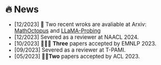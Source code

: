 # 🔥 News

<div class='paper-box-text' style="font-size: larger;" markdown="1">

* [12/2023] 🥳 Two recent wroks are avaliable at Arxiv: [MathOctopus](https://mathoctopus.github.io/) and [LLaMA-Probing](https://github.com/nuochenpku/LLaMA_Analysis)
* [12/2023] Severed as a reviewer at NAACL 2024.
* [10/2023] 🎉🎉🎉 **Three** papers accepted by EMNLP 2023.
* [09/2023] Severed as a reviewer at T-PAMI.
* [05/2023] 🎉🎉**Two** papers accepted by ACL 2023.

</div>
